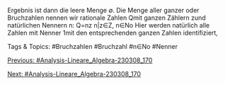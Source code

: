 Ergebnis ist dann die leere Menge ∅. Die Menge aller ganzer oder Bruchzahlen nennen wir rationale
Zahlen Qmit ganzen Zählern zund natürlichen Nennern n:
Q=nz
n|z∈Z, n∈No
Hier werden natürlich alle Zahlen mit Nenner 1mit den entsprechenden ganzen Zahlen identifiziert,

   Tags & Topics:
   #Bruchzahlen
   #Bruchzahl
   #n∈No
   #Nenner

[Previous: #Analysis-Lineare_Algebra-230308_170](Analysis-Lineare_Algebra-230308_170.md)

[Next: #Analysis-Lineare_Algebra-230308_170](Analysis-Lineare_Algebra-230308_170.md)